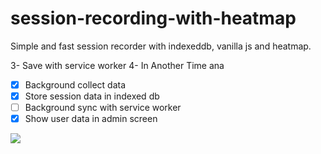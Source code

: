 # session-recording-with-heatmap

Simple and fast session recorder with indexeddb, vanilla js and heatmap.

3- Save with service worker
4- In Another Time ana

- [x] Background collect data
- [x] Store session data in indexed db
- [ ] Background sync with service worker
- [x] Show user data in admin screen

<img src ="https://raw.githubusercontent.com/tresende/session-recording-with-heatmap/master/bg.png">
